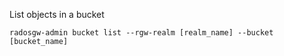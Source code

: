 List objects in a bucket 
```shell
radosgw-admin bucket list --rgw-realm [realm_name] --bucket [bucket_name]
```